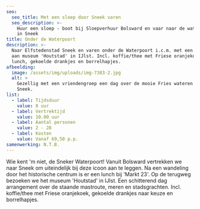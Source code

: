 ```yaml
---
seo:
  seo_title: Met een sloep door Sneek varen
  seo_description: >-
    Huur een sloep - boot bij Sloepverhuur Bolsward en vaar naar de waterpoort
    in Sneek
title: Onder de Waterpoort
description: >-
  Naar Elfstedenstad Sneek en varen onder de Waterpoort i.c.m. met een bezoek
  aan museum 'Houtstad' in IJlst. Incl. koffie/thee met Friese oranjekoek,
  lunch, gekoelde drankjes en borrelhapjes.
afbeelding:
  image: /assets/img/uploads/img-7383-2.jpg
  alt: >
    Gezellig met een vriendengroep een dag over de mooie Fries wateren naar
    Sneek.
list:
  - label: Tijdsduur
    value: 8 uur
  - label: Vertrektijd
    value: 10.00 uur
  - label: Aantal personen
    value: 2 - 28
  - label: Kosten
    value: Vanaf 69,50 p.p.
samenwerking: N.T.B.
---
```


Wie kent 'm niet, de Sneker Waterpoort\! Vanuit Bolsward vertrekken we naar Sneek om uiteindelijk bij deze icoon aan te leggen. Na een wandeling door het historische centrum is er een lunch bij 'Markt 23'. Op de terugweg bezoeken we het museum 'Houtstad' in IJlst. Een schitterend dag arrangement over de staande mastroute, meren en stadsgrachten. Incl. koffie/thee met Friese oranjekoek, gekoelde drankjes naar keuze en borrelhapjes.

